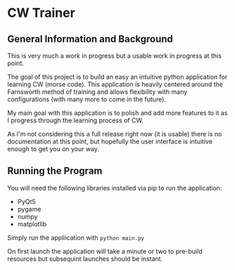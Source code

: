 # CW Trainer

## General Information and Background
This is very much a work in progress but a usable work in progress at this point.

The goal of this project is to build an easy an intuitive python application for learning CW (morse code). This application is heavily centered around the Farnsworth method of training and allows flexibility with many configurations (with many more to come in the future).

My main goal with this application is to polish and add more features to it as I progress through the learning process of CW.

As I'm not considering this a full release right now (it is usable) there is no documentation at this point, but hopefully the user interface is intuitive enough to get you on your way.

## Running the Program
You will need the following libraries installed via pip to run the application:
- PyQt5
- pygame
- numpy
- matplotlib

Simply run the appliication with `python main.py`

On first launch the application will take a minute or two to pre-build resources but subsequint launches should be instant.
